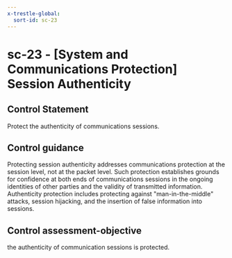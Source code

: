 ```yaml
---
x-trestle-global:
  sort-id: sc-23
---
```


# sc-23 - \[System and Communications Protection\] Session Authenticity

## Control Statement

Protect the authenticity of communications sessions.

## Control guidance

Protecting session authenticity addresses communications protection at the session level, not at the packet level. Such protection establishes grounds for confidence at both ends of communications sessions in the ongoing identities of other parties and the validity of transmitted information. Authenticity protection includes protecting against "man-in-the-middle" attacks, session hijacking, and the insertion of false information into sessions.

## Control assessment-objective

the authenticity of communication sessions is protected.
